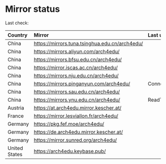 <script src="./time.js"></script>
# Mirror status
Last check: <script type="text/javascript">localize(1672031871.7924552);</script>

|Country|Mirror|Last update|
|:------|:-----|:----------|
|China|https://mirrors.tuna.tsinghua.edu.cn/arch4edu/|<script type="text/javascript">localize(1671993073);</script>|
|China|https://mirrors.aliyun.com/arch4edu/|<script type="text/javascript">localize(1671993073);</script>|
|China|https://mirrors.bfsu.edu.cn/arch4edu/|<script type="text/javascript">localize(1671993073);</script>|
|China|https://mirror.iscas.ac.cn/arch4edu/|<script type="text/javascript">localize(1671993073);</script>|
|China|https://mirrors.nju.edu.cn/arch4edu/|<script type="text/javascript">localize(1671949914);</script>|
|China|https://mirrors.pinganyun.com/arch4edu/|ConnectTimeout|
|China|https://mirrors.sau.edu.cn/arch4edu/|<script type="text/javascript">localize(1671258899);</script>|
|China|https://mirrors.ynu.edu.cn/arch4edu/|ReadTimeout|
|Austria|https://at.arch4edu.mirror.kescher.at/|<script type="text/javascript">localize(1671993073);</script>|
|France|https://mirror.lesviallon.fr/arch4edu/|<script type="text/javascript">localize(1671993073);</script>|
|Germany|https://pkg.fef.moe/arch4edu/|<script type="text/javascript">localize(1671993073);</script>|
|Germany|https://de.arch4edu.mirror.kescher.at/|<script type="text/javascript">localize(1671993073);</script>|
|Germany|https://mirror.sunred.org/arch4edu/|<script type="text/javascript">localize(1671993073);</script>|
|United States|https://arch4edu.keybase.pub/|<script type="text/javascript">localize(1671993073);</script>|

<script src="./tablefilter/tablefilter.js"></script>
<script src="./table.js"></script>